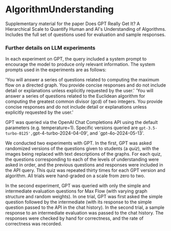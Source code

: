 # AlgorithmUnderstanding
Supplementary material for the paper Does GPT Really Get It? A Hierarchical Scale to Quantify Human and AI's Understanding of Algorithms. Includes the full set of questions used for evaluation and sample responses. 


### Further details on LLM experiments
In each experiment on GPT, the query included a system prompt to encourage the model to produce only relevant information. The system prompts used in the experiments are as follows: 

'You will answer a series of questions related to computing the maximum flow on a directed graph. You provide concise responses and do not include detail or explanations unless explicitly requested by the user.'
'You will answer a series of questions related to the Euclidean algorithm for computing the greatest common divisor (gcd) of two integers. You provide concise responses and do not include detail or explanations unless explicitly requested by the user.'


GPT was queried via the OpenAI Chat Completions API using the default parameters (e.g. temperature=1). Specific versions queried are `gpt-3.5-turbo-0125',`gpt-4-turbo-2024-04-09', and `gpt-4o-2024-05-13'. 

We conducted two experiments with GPT. In the first, GPT was asked randomized versions of the questions given to students (a *quiz*), with the images being replaced with text descriptions of the graphs. For each quiz, the questions corresponding to each of the levels of understanding were asked in order, and the previous questions and responses were included in the API query. This quiz was repeated thirty times for each GPT version and algorithm. All trials were hand-graded on a scale from zero to two. 

In the second experiment, GPT was queried with only the simple and intermediate evaluation questions for Max Flow (with varying graph structure and random weights). In one trial, GPT was first asked the simple question followed by the intermediate (with its response to the simple question passed to the API in the chat history). In the second trial, a sample response to an intermediate evaluation was passed to the chat history. The responses were checked by hand for correctness, and the rate of correctness was recorded. 
